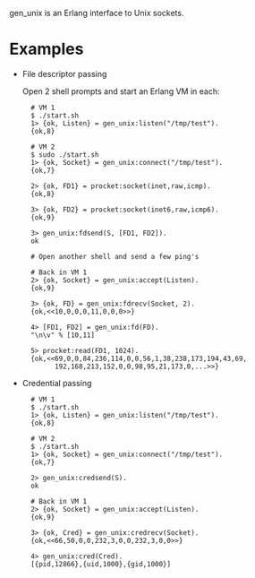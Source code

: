 gen\_unix is an Erlang interface to Unix sockets.

Examples
========

* File descriptor passing

  Open 2 shell prompts and start an Erlang VM in each:

        # VM 1
        $ ./start.sh
        1> {ok, Listen} = gen_unix:listen("/tmp/test").
        {ok,8}

        # VM 2
        $ sudo ./start.sh
        1> {ok, Socket} = gen_unix:connect("/tmp/test").
        {ok,7}

        2> {ok, FD1} = procket:socket(inet,raw,icmp).
        {ok,8}

        3> {ok, FD2} = procket:socket(inet6,raw,icmp6).
        {ok,9}

        3> gen_unix:fdsend(S, [FD1, FD2]).
        ok

        # Open another shell and send a few ping's

        # Back in VM 1
        2> {ok, Socket} = gen_unix:accept(Listen).
        {ok,9}

        3> {ok, FD} = gen_unix:fdrecv(Socket, 2).
        {ok,<<10,0,0,0,11,0,0,0>>}

        4> [FD1, FD2] = gen_unix:fd(FD).
        "\n\v" % [10,11]

        5> procket:read(FD1, 1024).
        {ok,<<69,0,0,84,236,114,0,0,56,1,38,238,173,194,43,69,
              192,168,213,152,0,0,98,95,21,173,0,...>>}

* Credential passing

        # VM 1
        $ ./start.sh
        1> {ok, Listen} = gen_unix:listen("/tmp/test").
        {ok,8}

        # VM 2
        $ ./start.sh
        1> {ok, Socket} = gen_unix:connect("/tmp/test").
        {ok,7}

        2> gen_unix:credsend(S).
        ok

        # Back in VM 1
        2> {ok, Socket} = gen_unix:accept(Listen).
        {ok,9}

        3> {ok, Cred} = gen_unix:credrecv(Socket).
        {ok,<<66,50,0,0,232,3,0,0,232,3,0,0>>}

        4> gen_unix:cred(Cred).
        [{pid,12866},{uid,1000},{gid,1000}]
